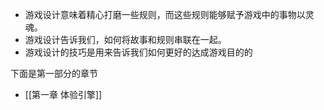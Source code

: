- 游戏设计意味着精心打磨一些规则，而这些规则能够赋予游戏中的事物以灵魂。
- 游戏设计告诉我们，如何将故事和规则串联在一起。
- 游戏设计的技巧是用来告诉我们如何更好的达成游戏目的的

下面是第一部分的章节
- [[第一章 体验引擎]]